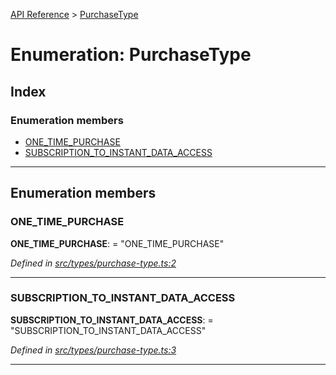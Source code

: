 [API Reference](../README.md) > [PurchaseType](../enums/purchasetype.md)

# Enumeration: PurchaseType

## Index

### Enumeration members

* [ONE_TIME_PURCHASE](purchasetype.md#one_time_purchase)
* [SUBSCRIPTION_TO_INSTANT_DATA_ACCESS](purchasetype.md#subscription_to_instant_data_access)

---

## Enumeration members

<a id="one_time_purchase"></a>

###  ONE_TIME_PURCHASE

**ONE_TIME_PURCHASE**:  = "ONE_TIME_PURCHASE"

*Defined in [src/types/purchase-type.ts:2](https://github.com/repux/repux-lib/blob/7e923cd/src/types/purchase-type.ts#L2)*

___
<a id="subscription_to_instant_data_access"></a>

###  SUBSCRIPTION_TO_INSTANT_DATA_ACCESS

**SUBSCRIPTION_TO_INSTANT_DATA_ACCESS**:  = "SUBSCRIPTION_TO_INSTANT_DATA_ACCESS"

*Defined in [src/types/purchase-type.ts:3](https://github.com/repux/repux-lib/blob/7e923cd/src/types/purchase-type.ts#L3)*

___

